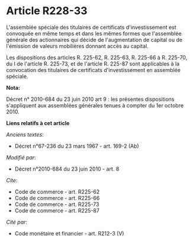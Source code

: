 # Article R228-33

L'assemblée spéciale des titulaires de certificats d'investissement est convoquée en même temps et dans les mêmes formes que
l'assemblée générale des actionnaires qui décide de l'augmentation de capital ou de l'émission de valeurs mobilières donnant
accès au capital. 

Les dispositions des articles R. 225-62, R. 225-63, R. 225-66 à R. 225-70, du I de l'article R. 225-73, et de l'article R.
225-87 sont applicables à la convocation des titulaires de certificats d'investissement en assemblée spéciale.

**Nota:**

Décret n° 2010-684 du 23 juin 2010 art 9 : les présentes dispositions s'appliquent aux assemblées générales tenues à compter
du 1er octobre 2010.

**Liens relatifs à cet article**

_Anciens textes_:

  - Décret n°67-236 du 23 mars 1967 - art. 169-2 (Ab)

_Modifié par_:

  - Décret n°2010-684 du 23 juin 2010 - art. 8

_Cite_:

  - Code de commerce - art. R225-62
  - Code de commerce - art. R225-66
  - Code de commerce - art. R225-73
  - Code de commerce - art. R225-87

_Cité par_:

  - Code monétaire et financier - art. R212-3 (V)
